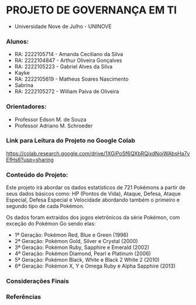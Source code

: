 # PROJETO DE GOVERNANÇA EM TI
- Universidade Nove de Julho - UNINOVE

### Alunos:
- RA: 2222105714 - Amanda Ceciliano da Silva
- RA: 2222104847 - Arthur Oliveira Gonçalves
- RA: 2222105223 - Gabriel Alves da Silva
- Kayke
- RA: 2222105619 - Matheus Soares Nascimento
- Sabrina
- RA: 2222105272 - William Paiva de Oliveira

### Orientadores:
- Professor Edson M. de Souza
- Professor Adriano M. Schroeder

### Link para Leitura do Projeto no Google Colab
https://colab.research.google.com/drive/1XGiPoSf6QXbRQixdNoiWAbsHa7vEfHs6?usp=sharing

### Conteúdo do Projeto:

Este projeto irá abordar os dados estatísticos de 721 Pokémons a partir de seus dados básicos como: HP (Pontos de Vida), Ataque, Defesa, Ataque Especial, Defesa Especial e Velocidade abordando também o primeiro e segundo tipo de cada Pokémon.

Os dados foram extraídos dos jogos eletrônicos da série Pokémon, com exceção do Pokémon Go sendo elas:
- 1ª Geração: Pokémon Red, Blue e Green (1996)
- 2ª Geração: Pokémon Gold, Silver e Crystal (2000)
- 3ª Geração: Pokémon Ruby, Sapphire e Emerald (2002)
- 4ª Geração: Pokémon Diamond, Pearl e Platinum (2006)
- 5ª Geração: Pokémon Black, White e Black 2 White 2 (2010)
- 6ª Geração: Pokémon X, Y e Omega Ruby e Alpha Sapphire (2013)

### Considerações Finais

### Referências
